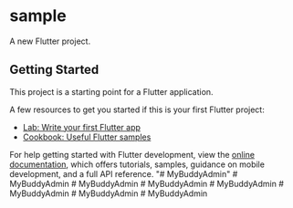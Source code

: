 # sample

A new Flutter project.

## Getting Started

This project is a starting point for a Flutter application.

A few resources to get you started if this is your first Flutter project:

- [Lab: Write your first Flutter app](https://docs.flutter.dev/get-started/codelab)
- [Cookbook: Useful Flutter samples](https://docs.flutter.dev/cookbook)

For help getting started with Flutter development, view the
[online documentation](https://docs.flutter.dev/), which offers tutorials,
samples, guidance on mobile development, and a full API reference.
"# MyBuddyAdmin" 
#   M y B u d d y A d m i n  
 #   M y B u d d y A d m i n  
 #   M y B u d d y A d m i n  
 #   M y B u d d y A d m i n  
 #   M y B u d d y A d m i n  
 #   M y B u d d y A d m i n  
 #   M y B u d d y A d m i n  
 